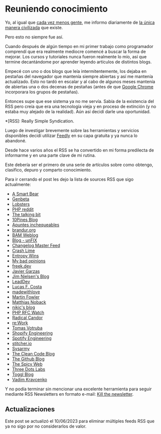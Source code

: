 ﻿# Reuniendo conocimiento

Yo, al igual que [cada vez menos gente](https://trends.google.es/trends/explore?cat=5&date=all&q=rss&hl=es),
me informo diariamente de [la única manera civilizada](https://felixcrux.com/blog/feeds-the-only-civilised-way-to-read-online)
que existe.

Pero esto no siempre fue así.

Cuando después de algún tiempo en mi primer trabajo como programador comprendí
que era realmente mediocre comencé a buscar la forma de mejorar. Los cursos y
tutoriales nunca fueron realmente lo mío, así que termine decantándome por
aprender leyendo artículos de distintos blogs.

Empecé con uno o dos blogs que leía intermitentemente, los dejaba en pestañas
del navegador que mantenía siempre abiertas y así me mantenía actualizado. Esto
no tardó en escalar y al cabo de algunos meses mantenía de abiertas una o dos
decenas de pestañas (antes de que [Google Chrome](https://www.google.com/intl/es-419/chrome/)
incorporara los grupos de pestañas).

Entonces supe que ese sistema ya no me servía. Sabía de la existencia del RSS
pero creía que era una tecnología vieja y en proceso de extinción (y no estaba
muy alejado de la realidad). Aún así decidí darle una oportunidad.

*[RSS]: Really Simple Syndication.

Luego de investigar brevemente sobre las herramientas y servicios disponibles
decidí utilizar [Feedly](https://feedly.com/) en su capa gratuita y ya nunca
lo abandoné.

Desde hace varios años el RSS se ha convertido en mi forma predilecta de
informarme y en una parte clave de mi rutina.

Este debería ser el primero de una serie de artículos sobre como obtengo,
clasifico, depuro y comparto conocimiento.

Para ir cerrando el post les dejo la lista de sources RSS que sigo actualmente:

- [A Smart Bear](https://longform.asmartbear.com/)
- [Genbeta](https://www.genbeta.com/)
- [Lobsters](https://lobste.rs/)
- [PHP reddit](https://www.reddit.com/r/PHP)
- [The talking bit](https://franiglesias.github.io/)
- [10Pines Blog](https://blog.10pines.com/)
- [Apuntes inchequeables](https://facundoolano.github.io/)
- [brandur.org](https://brandur.org/)
- [BAM Weblog](https://brianmckenna.org/blog/)
- [Blog - unFIX](https://unfix.com/blog)
- [Changelog Master Feed](https://changelog.com/)
- [Crash Lime](https://animaomnium.github.io/)
- [Entropy Wins](https://www.entropywins.wtf/blog/)
- [My bad opinions](https://ferd.ca)
- [freek.dev](https://freek.dev/)
- [Javier Garzas](https://www.javiergarzas.com/)
- [Jim Nielsen's Blog](https://blog.jim-nielsen.com/)
- [LeadDev](https://leaddev.com/)
- [Lucas F. Costa](https://lucasfcosta.com/)
- [madewithlove](https://madewithlove.com/blog/)
- [Martin Fowler](https://martinfowler.com/)
- [Matthias Noback](https://matthiasnoback.nl/)
- [nikic's blog](https://www.npopov.com/)
- [PHP RFC Watch](https://php.watch/rfcs)
- [Radical Candor](https://www.radicalcandor.com/blog/)
- [re:Work](https://rework.withgoogle.com/)
- [Tomas Votruba](https://tomasvotruba.com/)
- [Shopify Engineering](https://shopify.engineering/)
- [Spotify Engineering](https://engineering.atspotify.com/)
- [stitcher.io](https://stitcher.io/)
- [Sysarmy](https://sysarmy.com/blog/)
- [The Clean Code Blog](https://blog.cleancoder.com/)
- [The Github Blog](https://github.blog/)
- [The Spicy Web](https://www.spicyweb.dev/)
- [Three Dots Labs](https://threedots.tech/)
- [Toggl Blog](https://toggl.com/blog/)
- [Vadim Kravcenko](https://vadimkravcenko.com/)

Y no podía terminar sin mencionar una excelente herramienta para seguir mediante
RSS Newsletters en formato e-mail: [Kill the newsletter](https://kill-the-newsletter.com/).

## Actualizaciones

Este post se actualizó el 10/06/2023 para eliminar múltiples feeds RSS que ya no
sigo por no considerarlos de valor.
